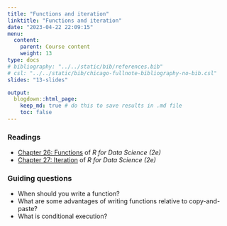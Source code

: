 ```yaml
---
title: "Functions and iteration"
linktitle: "Functions and iteration"
date: "2023-04-22 22:09:15"
menu:
  content:
    parent: Course content
    weight: 13
type: docs
# bibliography: "../../static/bib/references.bib"
# csl: "../../static/bib/chicago-fullnote-bibliography-no-bib.csl"
slides: "13-slides"

output:
  blogdown::html_page:
    keep_md: true # do this to save results in .md file
    toc: false
---
```


### Readings
- <i class="fas fa-book"></i> [Chapter 26: Functions](https://r4ds.hadley.nz/functions.html) of *R for Data Science (2e)*
- <i class="fas fa-book"></i> [Chapter 27: Iteration](https://r4ds.hadley.nz/iteration.html) of *R for Data Science (2e)*


### Guiding questions
- When should you write a function?
- What are some advantages of writing functions relative to copy-and-paste?
- What is conditional execution?



